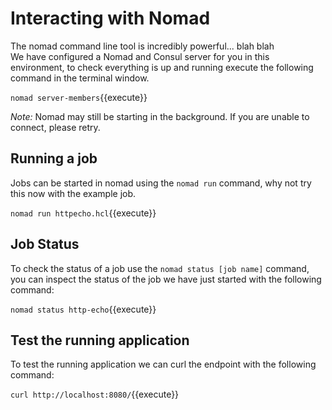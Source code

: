 # Interacting with Nomad
The nomad command line tool is incredibly powerful... blah blah  
We have configured a Nomad and Consul server for you in this environment, to check everything is up and running execute
the following command in the terminal window.  

`nomad server-members`{{execute}}

_Note:_ Nomad may still be starting in the background. If you are unable to connect, please retry.

## Running a job
Jobs can be started in nomad using the `nomad run` command, why not try this now with the example job.

`nomad run httpecho.hcl`{{execute}}

## Job Status
To check the status of a job use the `nomad status [job name]` command, you can inspect the status of the job we have
just started with the following command:

`nomad status http-echo`{{execute}}

## Test the running application
To test the running application we can curl the endpoint with the following command:

`curl http://localhost:8080/`{{execute}}
